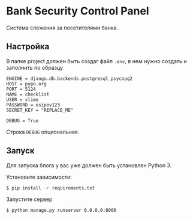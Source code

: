 # Bank Security Control Panel

Система слежения за посетителями банка.


## Настройка
В папке project должен быть создаг файл `.env`, в нем нужно создать и заполнить по образцу
```
ENGINE = django.db.backends.postgresql_psycopg2
HOST = pypo.org
PORT = 5124
NAME = checklist
USER = slime
PASSWORD = osipov123
SECRET_KEY = "REPLACE_ME"

DEBUG = True
```
Строка `DEBUG` опциональная.

## Запуск

Для запуска блога у вас уже должен быть установлен Python 3.

Установите зависимости:

```sh
$ pip install -r requirements.txt
```

Запустите сервер

```sh
$ python manage.py runserver 0.0.0.0:8000
```
